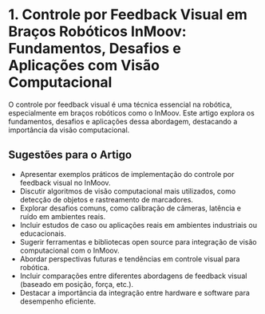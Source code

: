 # 1. Controle por Feedback Visual em Braços Robóticos InMoov: Fundamentos, Desafios e Aplicações com Visão Computacional

O controle por feedback visual é uma técnica essencial na robótica, especialmente em braços robóticos como o InMoov. Este artigo explora os fundamentos, desafios e aplicações dessa abordagem, destacando a importância da visão computacional.

## Sugestões para o Artigo

- Apresentar exemplos práticos de implementação do controle por feedback visual no InMoov.
- Discutir algoritmos de visão computacional mais utilizados, como detecção de objetos e rastreamento de marcadores.
- Explorar desafios comuns, como calibração de câmeras, latência e ruído em ambientes reais.
- Incluir estudos de caso ou aplicações reais em ambientes industriais ou educacionais.
- Sugerir ferramentas e bibliotecas open source para integração de visão computacional com o InMoov.
- Abordar perspectivas futuras e tendências em controle visual para robótica.
- Incluir comparações entre diferentes abordagens de feedback visual (baseado em posição, força, etc.).
- Destacar a importância da integração entre hardware e software para desempenho eficiente.
